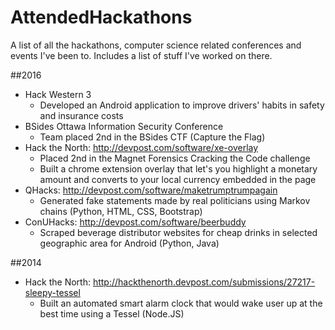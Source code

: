 # AttendedHackathons
A list of all the hackathons, computer science related conferences and events I've been to. Includes a list of stuff I've worked on there.

##2016
- Hack Western 3
  * Developed an Android application to improve drivers' habits in safety and insurance costs
- BSides Ottawa Information Security Conference
  * Team placed 2nd in the BSides CTF (Capture the Flag)
- Hack the North: http://devpost.com/software/xe-overlay
  * Placed 2nd in the Magnet Forensics Cracking the Code challenge
  * Built a chrome extension overlay that let's you highlight a monetary amount and converts to your local currency embedded in the page
- QHacks: http://devpost.com/software/maketrumptrumpagain
  * Generated fake statements made by real politicians using Markov chains (Python, HTML, CSS, Bootstrap)
- ConUHacks: http://devpost.com/software/beerbuddy
  * Scraped beverage distributor websites for cheap drinks in selected geographic area for Android (Python, Java)

##2014
- Hack the North: http://hackthenorth.devpost.com/submissions/27217-sleepy-tessel
  * Built an automated smart alarm clock that would wake user up at the best time using a Tessel (Node.JS)
